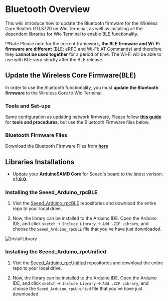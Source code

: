 # Bluetooth Overview

This wiki introduce how to update the Bluetooth firmware for the Wireless Core Realtek RTL8720 on Wio Terminal, as well as installing all the dependent libraries for Wio Terminal to enable BLE functionality.

!!!Note
        Please note for the current framework, **the BLE firmware and Wi-Fi firmware are different** (BLE: eRPC and Wi-Fi: AT Commands) and therefore they **cannot be used together** for a period of time. The Wi-Fi will be able to use with BLE very shortly after the BLE release.

## Update the Wireless Core Firmware(BLE)

In order to use the Bluetooth functionality, you must **update the Bluetooth firmware** to the Wireless Core to Wio Terminal.

### Tools and Set-ups

Same configuration as updating network firmware, Please follow [**this guide**](https://wiki.seeedstudio.com/Wio-Terminal-Network-Overview/#update-the-wireless-core-firmware) for **tools and procedures**, but use the Bluetooth Firmware files below.

### Bluetooth Firmware Files

Download the Bluetooth Firmware Files from **[here](https://files.seeedstudio.com/wiki/Wio-Terminal-BLE/20200925-seeed-ambd-firmware-rpc-v1.1.0.zip)**

## Libraries Installations

- Update your **ArduinoSAMD Core** for Seeed's board to the latest verison: **≥1.8.0**.

### Installing the Seeed_Arduino_rpcBLE

1. Visit the [Seeed_Arduino_rpcBLE](https://github.com/Seeed-Studio/Seeed_Arduino_rpcBLE) repositories and download the entire repo to your local drive.

2. Now, the  library can be installed to the Arduino IDE. Open the Arduino IDE, and click `sketch` -> `Include Library` -> `Add .ZIP Library`, and choose the `Seeed_Arduino_rpcBLE` file that you've have just downloaded.

![InstallLibrary](https://files.seeedstudio.com/wiki/Wio-Terminal/img/Xnip2019-11-21_15-50-13.jpg)

### Installing the Seeed_Arduino_rpcUnified

1. Visit the [Seeed_Arduino_rpcUnified](https://github.com/Seeed-Studio/Seeed_Arduino_rpcBLE) repositories and download the entire repo to your local drive.

2. Now, the  library can be installed to the Arduino IDE. Open the Arduino IDE, and click `sketch` -> `Include Library` -> `Add .ZIP Library`, and choose the `Seeed_Arduino_rpcUnified` file that you've have just downloaded.